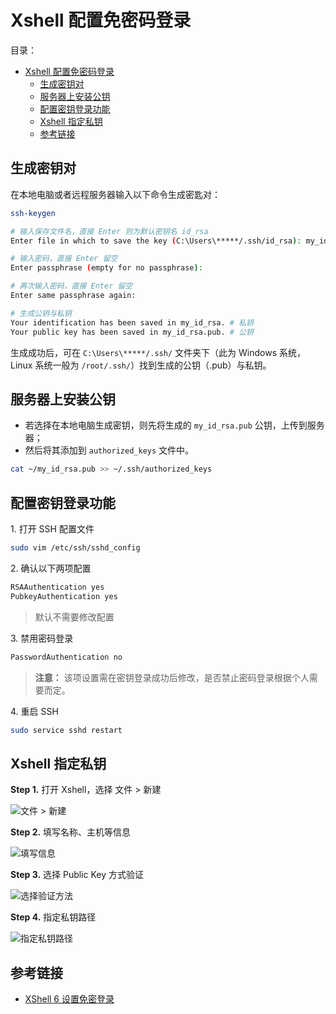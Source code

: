# Xshell 配置免密码登录

目录：

- [Xshell 配置免密码登录](#xshell-配置免密码登录)
  - [生成密钥对](#生成密钥对)
  - [服务器上安装公钥](#服务器上安装公钥)
  - [配置密钥登录功能](#配置密钥登录功能)
  - [Xshell 指定私钥](#xshell-指定私钥)
  - [参考链接](#参考链接)

## 生成密钥对

在本地电脑或者远程服务器输入以下命令生成密匙对：

```bash
ssh-keygen

# 输入保存文件名，直接 Enter 则为默认密钥名 id_rsa
Enter file in which to save the key (C:\Users\*****/.ssh/id_rsa): my_id_rsa # Windows

# 输入密码，直接 Enter 留空
Enter passphrase (empty for no passphrase):

# 再次输入密码，直接 Enter 留空
Enter same passphrase again:

# 生成公钥与私钥
Your identification has been saved in my_id_rsa. # 私钥
Your public key has been saved in my_id_rsa.pub. # 公钥
```

生成成功后，可在 `C:\Users\*****/.ssh/` 文件夹下（此为 Windows 系统，Linux 系统一般为 `/root/.ssh/`）找到生成的公钥（.pub）与私钥。

## 服务器上安装公钥

* 若选择在本地电脑生成密钥，则先将生成的 `my_id_rsa.pub` 公钥，上传到服务器；
* 然后将其添加到 `authorized_keys` 文件中。

```bash
cat ~/my_id_rsa.pub >> ~/.ssh/authorized_keys
```

## 配置密钥登录功能

1\. 打开 SSH 配置文件

```bash
sudo vim /etc/ssh/sshd_config
```

2\. 确认以下两项配置

```bash
RSAAuthentication yes
PubkeyAuthentication yes
```

> 默认不需要修改配置

3\. 禁用密码登录

```bash
PasswordAuthentication no
```

> **注意：** 该项设置需在密钥登录成功后修改，是否禁止密码登录根据个人需要而定。

4\. 重启 SSH

```bash
sudo service sshd restart
```

## Xshell 指定私钥

**Step 1.** 打开 Xshell，选择 文件 > 新建

![文件 > 新建](https://yulan-img-work.oss-cn-beijing.aliyuncs.com/img/20220102150615.png)

**Step 2.** 填写名称、主机等信息

![填写信息](https://yulan-img-work.oss-cn-beijing.aliyuncs.com/img/20220102150628.png)

**Step 3.** 选择 Public Key 方式验证

![选择验证方法](https://yulan-img-work.oss-cn-beijing.aliyuncs.com/img/20220102150645.png)

**Step 4.** 指定私钥路径

![指定私钥路径](https://yulan-img-work.oss-cn-beijing.aliyuncs.com/img/20220102150708.png)

## 参考链接

* [XShell 6 设置免密登录](https://blog.csdn.net/weixin_39534467/article/details/79359520)
